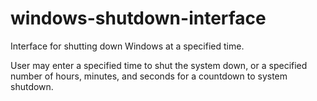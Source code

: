 # windows-shutdown-interface
Interface for shutting down Windows at a specified time. 

User may enter a specified time to shut the system down, or a specified number of hours, minutes, and seconds for a countdown to system shutdown. 

